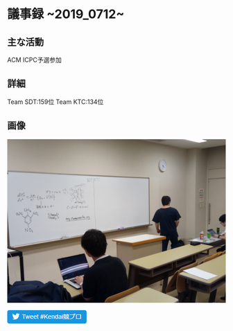 # 議事録 ~2019_0712~ 
## 主な活動 
ACM ICPC予選参加
## 詳細 
Team SDT:159位
Team KTC:134位

## 画像 
![画像1](pic/2019_0712_01.jpg) 

[![Tweet](pic/twitter_cpc.png)](https://twitter.com/intent/tweet?button_hashtag=Kendai%E7%AB%B6%E3%83%97%E3%83%AD&ref_src=twsrc%5Etfw&text=2019%E5%B9%B40712%E6%97%A5%E3%81%AE%E8%AD%B0%E4%BA%8B%E9%8C%B2&url=https://iwatepu-cpc.github.io/minutes/2019_0712.md)
